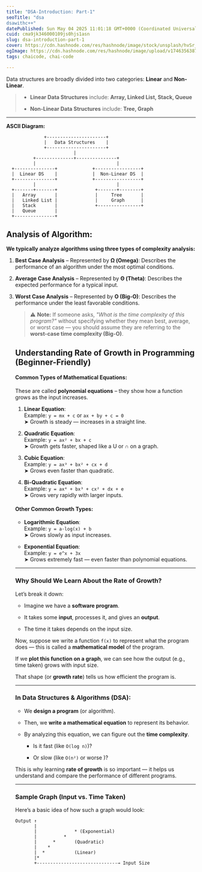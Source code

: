 ```yaml
---
title: "DSA-Introduction: Part-1"
seoTitle: "dsa
dsawithc++"
datePublished: Sun May 04 2025 11:01:18 GMT+0000 (Coordinated Universal Time)
cuid: cma9jk346000109js0hjs1asn
slug: dsa-introduction-part-1
cover: https://cdn.hashnode.com/res/hashnode/image/stock/unsplash/hvSr_CVecVI/upload/b875ed70ef289770c0644830bc6fc931.jpeg
ogImage: https://cdn.hashnode.com/res/hashnode/image/upload/v1746356387151/872640c3-b676-48bf-a50b-6fa54d01eb0c.jpeg
tags: chaicode, chai-code

---
```


Data structures are broadly divided into two categories: **Linear** and **Non-Linear**.

> * **Linear Data Structures** include: **Array, Linked List, Stack, Queue**
>     
> * **Non-Linear Data Structures** include: **Tree, Graph**
>     

---

**ASCII Diagram:**

```plaintext
              +----------------------+
              |   Data Structures    |
              +----------------------+
                         |
          +--------------+---------------+
          |                              |
  +---------------+             +-----------------+
  |  Linear DS    |             |  Non-Linear DS  |
  +---------------+             +-----------------+
          |                              |
  +-------+-------+              +-------+--------+
  |   Array       |              |     Tree       |
  |   Linked List |              |     Graph      |
  |   Stack       |              +----------------+
  |   Queue       |
  +---------------+
```

## Analysis of Algorithm:

**We typically analyze algorithms using three types of complexity analysis:**

1. **Best Case Analysis** – Represented by **Ω (Omega)**: Describes the performance of an algorithm under the most optimal conditions.
    
2. **Average Case Analysis** – Represented by **Θ (Theta)**: Describes the expected performance for a typical input.
    
3. **Worst Case Analysis** – Represented by **O (Big-O)**: Describes the performance under the least favorable conditions.
    
    > ⚠️ **Note:** If someone asks, *"What is the time complexity of this program?"* without specifying whether they mean best, average, or worst case — you should assume they are referring to the **worst-case time complexity (Big-O)**.
    
    ## Understanding Rate of Growth in Programming (Beginner-Friendly)
    
    #### Common Types of Mathematical Equations:
    
    These are called **polynomial equations** – they show how a function grows as the input increases.
    
    1. **Linear Equation**:  
        Example: `y = mx + c` or `ax + by + c = 0`  
        ➤ Growth is steady — increases in a straight line.
        
    2. **Quadratic Equation**:  
        Example: `y = ax² + bx + c`  
        ➤ Growth gets faster, shaped like a U or ∩ on a graph.
        
    3. **Cubic Equation**:  
        Example: `y = ax³ + bx² + cx + d`  
        ➤ Grows even faster than quadratic.
        
    4. **Bi-Quadratic Equation**:  
        Example: `y = ax⁴ + bx³ + cx² + dx + e`  
        ➤ Grows very rapidly with larger inputs.
        
    
    #### Other Common Growth Types:
    
    * **Logarithmic Equation**:  
        Example: `y = a·log(x) + b`  
        ➤ Grows slowly as input increases.
        
    * **Exponential Equation**:  
        Example: `y = e^x + 3x`  
        ➤ Grows extremely fast — even faster than polynomial equations.
        
    
    ---
    
    ### Why Should We Learn About the Rate of Growth?
    
    Let’s break it down:
    
    * Imagine we have a **software program**.
        
    * It takes some **input**, processes it, and gives an **output**.
        
    * The time it takes depends on the input size.
        
    
    Now, suppose we write a function `f(x)` to represent what the program does — this is called a **mathematical model** of the program.
    
    If we **plot this function on a graph**, we can see how the output (e.g., time taken) grows with input size.
    
    That shape (or **growth rate**) tells us how efficient the program is.
    
    ---
    
    ### In Data Structures & Algorithms (DSA):
    
    * We **design a program** (or algorithm).
        
    * Then, we **write a mathematical equation** to represent its behavior.
        
    * By analyzing this equation, we can figure out the **time complexity**.
        
        * Is it fast (like `O(log n)`)?
            
        * Or slow (like `O(n²)` or worse )?
            
    
    This is why learning **rate of growth** is so important — it helps us understand and compare the performance of different programs.
    
    ---
    
    ### Sample Graph (Input vs. Time Taken)
    
    Here’s a basic idea of how such a graph would look:
    
    ```plaintext
    Output ↑
           |
           |              * (Exponential)
           |          *
           |      *       (Quadratic)
           |    *
           |  *           (Linear)
           |*  
           +------------------------------→ Input Size
    ```